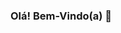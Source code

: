 ### Olá! Bem-Vindo(a) 👋

<!--
**GabrielFraga962/GabrielFraga962** is a ✨ _special_ ✨ repository because its `README.md` (this file) appears on your GitHub profile.


## Me chamo Gabriel Fraga e este é o meu perfil no **GitHub.** 
- Aqui se encontra um pouco do meu trabalho. Fique a vontade para explorá-lo.





